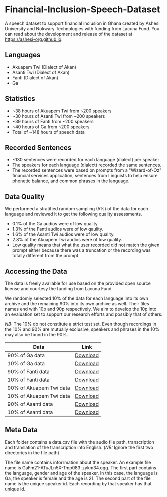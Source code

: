 # Financial-Inclusion-Speech-Dataset
A speech dataset to support financial inclusion in Ghana created by Ashesi University and Nokwary Technologies with funding from Lacuna Fund. You can read about the development and release of the dataset at https://ashesi-org.github.io.

## Languages

- Akuapem Twi (Dialect of Akan)
- Asanti Twi (Dialect of Akan)
- Fanti (Dialect of Akan)
- Ga

## Statistics
- ~38 hours of Akuapem Twi from ~200 speakers
- ~30 hours of Asanti Twi from ~200 speakers
- ~39 hours of Fanti from ~200 speakers
- ~40 hours of Ga from ~200 speakers
- Total of ~148 hours of speech data

## Recorded Sentences
- ~130 sentences were recorded for each language (dialect) per speaker
- The speakers for each language (dialect) recorded the same sentences.
- The recorded sentences were based on prompts from a "Wizard-of-Oz" financial services application, sentences from Linguists to help ensure phonetic balance, and common phrases in the language.

## Data Quality

We performed a stratified random sampling (5%) of the data for each language and reviewed it to get the following quality assessments.

- 0.1% of the Ga audios were of low quality
- 1.3% of the Fanti audios were of low qaulity.
- 1.6% of the Asanti Twi audios were of low quality.
- 2.8% of the Akuapem Twi audios were of low quality.
- Low quality means that what the user recorded did not match the given prompt either because there was a truncation or the recording was totally different from the prompt.

## Accessing the Data

The data is freely available for use based on the provided open source license and courtesy the funding from Lacuna Fund.

We randomly selected 10% of the data for each language into its own archive and the remaining 90% into its own archive as well. Their files names end with 10p and 90p respectively. We aim to develop the 10p into an evaluation set to support our research efforts and possibly that of others. 

*NB:* The 10% do not constitute a strict test set. Even though recordings in the 10% and 90% are mutually exclusive, speakers and phrases in the 10% may also be found in the 90%.

| Data      | Link |
| ----------- | ----------- |
| 90% of Ga data      | [Download](https://fisd-dataset.s3.amazonaws.com/fisd-ga-90p.zip)       |
| 10% of Ga data   | [Download](https://fisd-dataset.s3.amazonaws.com/fisd-ga-10p.zip)         |
| 90% of Fanti data   | [Download](https://fisd-dataset.s3.amazonaws.com/fisd-fanti-90p.zip)         |
| 10% of Fanti data   | [Download](https://fisd-dataset.s3.amazonaws.com/fisd-fanti-10p.zip)         |
| 90% of Akuapem Twi data   | [Download](https://fisd-dataset.s3.amazonaws.com/fisd-akuapim-twi-90p.zip)         |
| 10% of Akuapem Twi data   | [Download](https://fisd-dataset.s3.amazonaws.com/fisd-akuapim-twi-10p.zip)         |
| 90% of Asanti data   | [Download](https://fisd-dataset.s3.amazonaws.com/fisd-asanti-twi-90p.zip)         |
| 10% of Asanti data   | [Download](https://fisd-dataset.s3.amazonaws.com/fisd-asanti-twi-10p.zip)         |

## Meta Data 

Each folder contains a data.csv file with the audio file path, transcription and translation of the transcription into English. (*NB:* Ignore the first two directories in the file path)

The file name contains inforrmation about the speaker. An example file name is GaFm21-ATuJLn5X-Tmp083-zykm34.ogg. The first part contains the language, gender and age of the speaker. In this case, the language is Ga, the speaker is female and the age is 21. The second part of the file name is the unique speaker id. Each recording by that speaker has that unique id.


